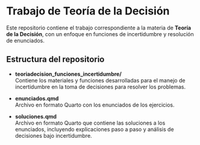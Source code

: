 # Trabajo de Teoría de la Decisión

Este repositorio contiene el trabajo correspondiente a la materia de **Teoría de la Decisión**, con un enfoque en funciones de incertidumbre y resolución de enunciados.

## Estructura del repositorio

- **teoriadecision_funciones_incertidumbre/**  
  Contiene los materiales y funciones desarrolladas para el manejo de incertidumbre en la toma de decisiones para resolver los problemas.

- **enunciados.qmd**  
  Archivo en formato Quarto con los enunciados de los ejercicios.

- **soluciones.qmd**  
  Archivo en formato Quarto que contiene las soluciones a los enunciados, incluyendo explicaciones paso a paso y análisis de decisiones bajo incertidumbre.
